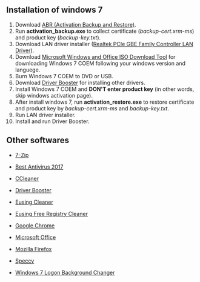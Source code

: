 ## Installation of windows 7

1. Download [ABR (Activation Backup and Restore)](https://directedge.us/content/abr-activation-backup-and-restore).
2. Run **activation_backup.exe** to collect certificate (*backup-cert.xrm-ms*) and product key (*backup-key.txt*).
3. Download LAN driver installer ([Realtek PCIe GBE Family Controller LAN Driver](https://realtek-download.com/realtek-pcie-gbe-family-controller/)).
4. Download [Microsoft Windows and Office ISO Download Tool](https://heidoc.net/joomla/technology-science/microsoft/67-microsoft-windows-and-office-iso-download-tool) for downloading Windows 7 COEM following your windows version and languege.
5. Burn Windows 7 COEM to DVD or USB.
6. Download [Driver Booster](https://www.iobit.com/en/driver-booster.php) for installing other drivers.
7. Install Windows 7 COEM and **DON'T enter product key** (in other words, skip windows activation page).
8. After install windows 7, run **activation_restore.exe** to restore certificate and product key by *backup-cert.xrm-ms* and *backup-key.txt*.
9. Run LAN driver installer.
10. Install and run Driver Booster.

## Other softwares

* [7-Zip](http://www.7-zip.org/)

* [Best Antivirus 2017](http://www.toptenreviews.com/software/security/best-antivirus-software/)

* [CCleaner](https://www.piriform.com/ccleaner)

* [Driver Booster](https://www.iobit.com/en/driver-booster.php)

* [Eusing Cleaner](http://www.eusing.com/free_system_cleaner/system_cleaner.htm)

* [Eusing Free Registry Cleaner](http://www.eusing.com/free_registry_cleaner/registry_cleaner.htm)

* [Google Chrome](https://www.google.com/chrome/)

* [Microsoft Office](https://products.office.com/)

* [Mozilla Firefox](https://www.mozilla.org/)

* [Speccy](https://www.piriform.com/speccy)

* [Windows 7 Logon Background Changer](http://www.julien-manici.com/windows_7_logon_background_changer/)
